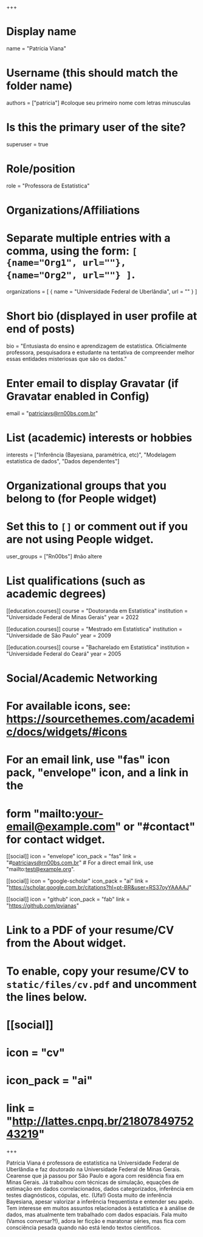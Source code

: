 +++
# Display name
name = "Patrícia Viana"

# Username (this should match the folder name)
authors = ["patricia"] #coloque seu primeiro nome com letras minusculas

# Is this the primary user of the site?
superuser = true

# Role/position
role = "Professora de Estatística"

# Organizations/Affiliations
#   Separate multiple entries with a comma, using the form: `[ {name="Org1", url=""}, {name="Org2", url=""} ]`.
organizations = [ { name = "Universidade Federal de Uberlândia", url = "" } ]

# Short bio (displayed in user profile at end of posts)
bio = "Entusiasta do ensino e aprendizagem de estatística. Oficialmente professora, pesquisadora e estudante na tentativa de compreender melhor essas entidades misteriosas que são os dados."

# Enter email to display Gravatar (if Gravatar enabled in Config)
email = "patriciavs@rn00bs.com.br"

# List (academic) interests or hobbies
interests = ["Inferência (Bayesiana, paramétrica, etc)",
  "Modelagem estatística de dados",
  "Dados dependentes"]

# Organizational groups that you belong to (for People widget)
#   Set this to `[]` or comment out if you are not using People widget.
user_groups = ["Rn00bs"] #não altere

# List qualifications (such as academic degrees)
[[education.courses]]
  course = "Doutoranda em Estatística"
  institution = "Universidade Federal de Minas Gerais"
  year = 2022

[[education.courses]]
  course = "Mestrado em Estatística"
  institution = "Universidade de São Paulo"
  year = 2009

[[education.courses]]
  course = "Bacharelado em Estatística"
  institution = "Universidade Federal do Ceará"
  year = 2005

# Social/Academic Networking
# For available icons, see: https://sourcethemes.com/academic/docs/widgets/#icons
#   For an email link, use "fas" icon pack, "envelope" icon, and a link in the
#   form "mailto:your-email@example.com" or "#contact" for contact widget.

[[social]]
  icon = "envelope"
  icon_pack = "fas"
  link = "#patriciavs@rn00bs.com.br"  # For a direct email link, use "mailto:test@example.org".

[[social]]
  icon = "google-scholar"
  icon_pack = "ai"
  link = "https://scholar.google.com.br/citations?hl=pt-BR&user=RS37oyYAAAAJ"

[[social]]
  icon = "github"
  icon_pack = "fab"
  link = "https://github.com/pvianas"

# Link to a PDF of your resume/CV from the About widget.
# To enable, copy your resume/CV to `static/files/cv.pdf` and uncomment the lines below.
# [[social]]
#   icon = "cv"
#   icon_pack = "ai"
#   link = "http://lattes.cnpq.br/2180784975243219"

+++

Patrícia Viana é professora de estatística na Universidade Federal de Uberlândia e faz doutorado na Universidade Federal de Minas Gerais. Cearense que já passou por São Paulo e agora com residência fixa em Minas Gerais. Já trabalhou com técnicas de simulação, equações de estimação em dados correlacionados, dados categorizados, inferência em testes diagnósticos, cópulas, etc. (Ufa!) Gosta muito de inferência Bayesiana, apesar valorizar a inferência frequentista e entender seu apelo. Tem interesse em muitos assuntos relacionados à estatística e à análise de dados, mas atualmente tem trabalhado com dados espaciais. Fala muito (Vamos conversar?!), adora ler ficção e maratonar séries, mas fica com consciência pesada quando não está lendo textos científicos.
